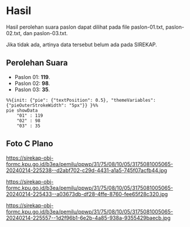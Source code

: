 # Hasil

Hasil perolehan suara paslon dapat dilihat pada file paslon-01.txt, paslon-02.txt, dan paslon-03.txt.

Jika tidak ada, artinya data tersebut belum ada pada SIREKAP.

## Perolehan Suara

 * Paslon 01: **119**.
 * Paslon 02: **98**.
 * Paslon 03: **35**.

```mermaid
%%{init: {"pie": {"textPosition": 0.5}, "themeVariables": {"pieOuterStrokeWidth": "5px"}} }%%
pie showData
    "01" : 119
    "02" : 98
    "03" : 35
```
## Foto C Plano

https://sirekap-obj-formc.kpu.go.id/b3ea/pemilu/ppwp/31/75/08/10/05/3175081005065-20240214-225238--d2abf702-c29d-4431-a1a5-745f07acfb44.jpg

https://sirekap-obj-formc.kpu.go.id/b3ea/pemilu/ppwp/31/75/08/10/05/3175081005065-20240214-225433--a03673db-df28-4ffe-8760-fee65f28c320.jpg

https://sirekap-obj-formc.kpu.go.id/b3ea/pemilu/ppwp/31/75/08/10/05/3175081005065-20240214-225557--1d2f96b1-6e2b-4a85-938a-9355429baecb.jpg
